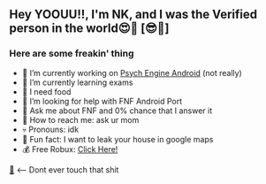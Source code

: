 ## Hey YOOUU!!, I'm NK, and I was the Verified person in the world😍💪 [😎🤑]

### Here are some freakin' thing

- 🤨  I’m currently working on [Psych Engine Android](https://github.com/AlvarroPewz/FNF-PsychEngine-Android-Port) (not really)
- 🖕  I’m currently learning exams
- 🐷  I need food
- 🤮  I’m looking for help with FNF Android Port
- 💩  Ask me about FNF and 0% chance that I answer it
- 🤢  How to reach me: ask ur mom
- 💀  Pronouns: idk
- 🔪  Fun fact: I want to leak your house in google maps
- 💰  Free Robux: [Click Here!](https://youtu.be/watch?v=dQw4w9WgXcQ/)

[💩](https://youtube.com/w/dQw4w9WgXcQ) <-- Dont ever touch that shit

